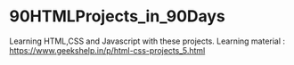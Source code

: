 # 90HTMLProjects_in_90Days

Learning HTML,CSS and Javascript with these projects.
Learning material : https://www.geekshelp.in/p/html-css-projects_5.html


